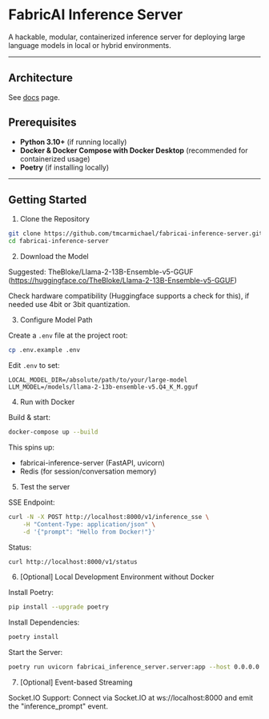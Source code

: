 # FabricAI Inference Server

A hackable, modular, containerized inference server for deploying large language models in local or hybrid environments.

---

## Architecture

See [docs](https://github.com/tmcarmichael/fabricai-inference-server/blob/main/docs/architecture.md) page.

## Prerequisites

- **Python 3.10+** (if running locally)
- **Docker & Docker Compose with Docker Desktop** (recommended for containerized usage)
- **Poetry** (if installing locally)

---

## Getting Started

1. Clone the Repository

```bash
git clone https://github.com/tmcarmichael/fabricai-inference-server.git
cd fabricai-inference-server
```

2. Download the Model

Suggested: TheBloke/Llama-2-13B-Ensemble-v5-GGUF (https://huggingface.co/TheBloke/Llama-2-13B-Ensemble-v5-GGUF)

Check hardware compatibility (Huggingface supports a check for this), if needed use 4bit or 3bit quantization.

3. Configure Model Path

Create a `.env` file at the project root:

```bash
cp .env.example .env
```

Edit `.env` to set:

```env
LOCAL_MODEL_DIR=/absolute/path/to/your/large-model
LLM_MODEL=/models/llama-2-13b-ensemble-v5.Q4_K_M.gguf
```

4. Run with Docker

Build & start:

```bash
docker-compose up --build
```

This spins up:

- fabricai-inference-server (FastAPI, uvicorn)
- Redis (for session/conversation memory)

5. Test the server

SSE Endpoint:

```bash
curl -N -X POST http://localhost:8000/v1/inference_sse \
    -H "Content-Type: application/json" \
    -d '{"prompt": "Hello from Docker!"}'
```

Status:

```bash
curl http://localhost:8000/v1/status
```

6. [Optional] Local Development Environment without Docker

Install Poetry:

```bash
pip install --upgrade poetry
```

Install Dependencies:

```bash
poetry install
```

Start the Server:

```bash
poetry run uvicorn fabricai_inference_server.server:app --host 0.0.0.0 --port 8000
```

7. [Optional] Event-based Streaming

Socket.IO Support: Connect via Socket.IO at ws://localhost:8000 and emit the "inference_prompt" event.
